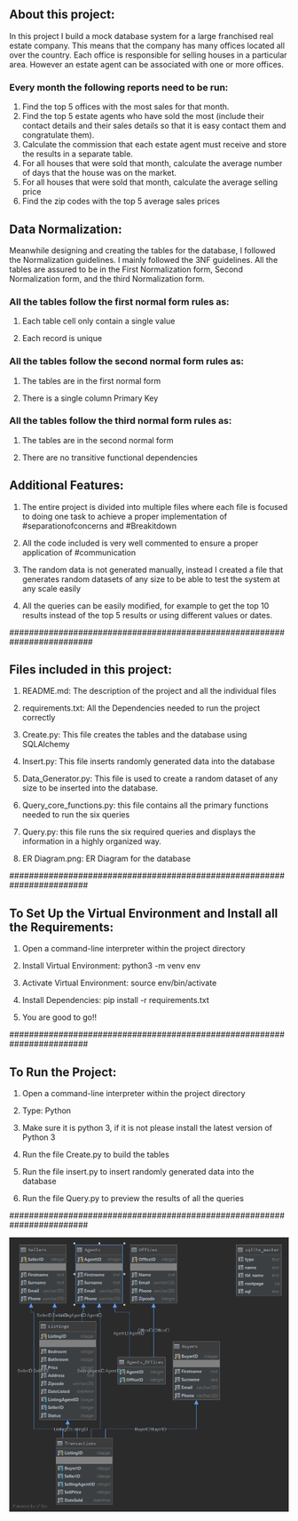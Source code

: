 ## About this project:

In this project I build a mock database system for a large franchised real estate company. This means that the company has many offices located all over the country. Each office is responsible for selling houses in a particular area. However an estate agent can be associated with one or more offices.

### Every month the following reports need to be run:

1) Find the top 5 offices with the most sales for that month.
2) Find the top 5 estate agents who have sold the most (include their contact details and their sales details so that it is easy contact them and congratulate them).
3) Calculate the commission that each estate agent must receive and store the results in a separate table.
4) For all houses that were sold that month, calculate the average number of days that the house was on the market.
5) For all houses that were sold that month, calculate the average selling price
6) Find the zip codes with the top 5 average sales prices

## Data Normalization:

Meanwhile designing and creating the tables for the database, I followed the Normalization guidelines. I mainly followed the 3NF guidelines. All the tables are assured to be in the First Normalization form, Second Normalization form, and the third Normalization form.

### All the tables follow the first normal form rules as:
1) Each table cell only contain a single value

2) Each record is unique
### All the tables follow the second normal form rules as:
1) The tables are in the first normal form

2) There is a single column Primary Key

### All the tables follow the third normal form rules as:
1) The tables are in the second normal form

2) There are no transitive functional dependencies

## Additional Features:

1) The entire project is divided into multiple files where each file is focused to doing one task to achieve a proper implementation of #separationofconcerns and #Breakitdown

2) All the code included is very well commented to ensure a proper application of #communication

3) The random data is not generated manually, instead I created a file that generates random datasets of any size to be able to test the system at any scale easily

4) All the queries can be easily modified, for example to get the top 10 results instead of the top 5 results or using different values or dates.
  
#########################################################################

## Files included in this project:

1) README.md: The description of the project and all the individual files

2) requirements.txt: All the Dependencies needed to run the project correctly

3) Create.py: This file creates the tables and the database using SQLAlchemy

4) Insert.py: This file inserts randomly generated data into the database

5) Data_Generator.py: This file is used to create a random dataset of any size to be inserted into the database.

6) Query_core_functions.py: this file contains all the primary functions needed to run the six queries

7) Query.py: this file runs the six required queries and displays the information in a highly organized way.

8) ER Diagram.png: ER Diagram for the database  

########################################################################

## To Set Up the Virtual Environment and Install all the Requirements:

1) Open a command-line interpreter within the project directory

2) Install Virtual Environment: python3 -m venv env

3) Activate Virtual Environment: source env/bin/activate

4) Install Dependencies: pip install -r requirements.txt  

5) You are good to go!!

########################################################################

## To Run the Project:

1) Open a command-line interpreter within the project directory

2) Type: Python

3) Make sure it is python 3, if it is not please install the latest version of Python 3

4) Run the file Create.py to build the tables

5) Run the file insert.py to insert randomly generated data into the database

6) Run the file Query.py to preview the results of all the queries

########################################################################

![](ER%20Diagram.png)
